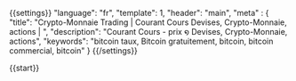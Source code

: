 {{settings}}
  "language": "fr",
  "template": 1,
  "header": "main",
  "meta" : {
    "title": "Crypto-Monnaie Trading | Courant Cours Devises, Crypto-Monnaie, actions | ",
    "description": "Courant Cours - prix ໑ Devises, Crypto-Monnaie, actions",
    "keywords": "bitcoin taux, Bitcoin gratuitement, bitcoin, bitcoin commercial, bitcoin"
  }
{{/settings}}

{{start}}

